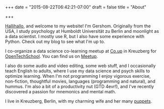 +++
date = "2015-08-22T06:42:21-07:00"
draft = false
title = "About"

+++

[Hallihallo](https://www.dict.cc/deutsch-englisch/Hallihallo.html), and welcome to my website! I'm Gershom. Originally from the USA, I study psychology at Humboldt Universität zu Berlin and moonlight as a data scientist. I mostly use R, but I also have some experience with Python. Check out my blog to see what I'm up to.

I co-organize a data science co-learning meetup at [Co.up](http://co-up.de/) in Kreuzberg for [OpenTechSchool](http://www.opentechschool.org/). You can find us on [Meetup](https://www.meetup.com/de-DE/opentechschool-berlin/events/).

I also do some audio and video editing, some web stuff, and I occasionally teach English to adults, where I use my data science and psych skills to optimize learning. When I'm not programming I enjoy vigorous exercise, non-fiction, thoughtful movies, languages (programming and natural), and hummus. I'm also a bit of a productivity nut (GTD 4evr!), and I've recently discovered a passion for mnemonics and mental math.

I live in Kreuzberg, Berlin, with my charming wife and her many [puppets](http://bubales.de/).
